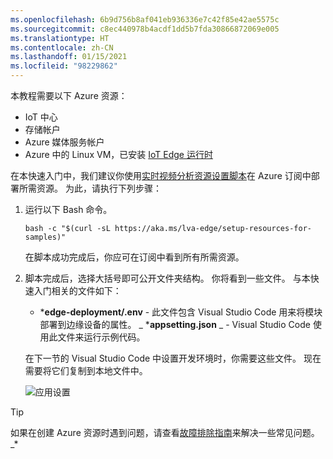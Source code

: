 ```yaml
---
ms.openlocfilehash: 6b9d756b8af041eb936336e7c42f85e42ae5575c
ms.sourcegitcommit: c8ec440978b4acdf1dd5b7fda30866872069e005
ms.translationtype: HT
ms.contentlocale: zh-CN
ms.lasthandoff: 01/15/2021
ms.locfileid: "98229862"
---
```

本教程需要以下 Azure 资源：

* IoT 中心
* 存储帐户
* Azure 媒体服务帐户
* Azure 中的 Linux VM，已安装 [IoT Edge 运行时](../../../../../iot-edge/how-to-install-iot-edge.md)

在本快速入门中，我们建议你使用[实时视频分析资源设置脚本](https://github.com/Azure/live-video-analytics/tree/master/edge/setup)在 Azure 订阅中部署所需资源。 为此，请执行下列步骤：

1. 运行以下 Bash 命令。

    ```
    bash -c "$(curl -sL https://aka.ms/lva-edge/setup-resources-for-samples)"
    ```
    
    在脚本成功完成后，你应可在订阅中看到所有所需资源。
1. 脚本完成后，选择大括号即可公开文件夹结构。 你将看到一些文件。 与本快速入门相关的文件如下：

     * ***edge-deployment/.env** - 此文件包含 Visual Studio Code 用来将模块部署到边缘设备的属性。
     _ ***appsetting.json** _ - Visual Studio Code 使用此文件来运行示例代码。
     
    在下一节的 Visual Studio Code 中设置开发环境时，你需要这些文件。 现在需要将它们复制到本地文件中。
    
    ![应用设置](../../../media/quickstarts/clouddrive.png)

> [!TIP]
> 如果在创建 Azure 资源时遇到问题，请查看[故障排除指南](../../../troubleshoot-how-to.md#common-error-resolutions)来解决一些常见问题。_*